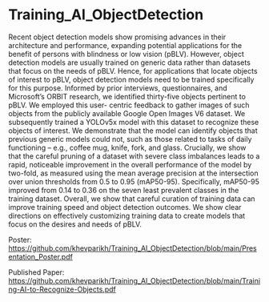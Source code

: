 # Training_AI_ObjectDetection

Recent object detection models show promising advances in their architecture and performance, expanding potential applications for the benefit of persons with blindness or low vision (pBLV). However, object detection models are usually trained on generic data rather than datasets that focus on the needs of pBLV. Hence, for applications that locate objects of interest to pBLV, object detection models need to be trained specifically for this purpose. Informed by prior interviews, questionnaires, and Microsoft’s ORBIT research, we identified thirty-five objects pertinent to pBLV. We employed this user- centric feedback to gather images of such objects from the publicly available Google Open Images V6 dataset. We subsequently trained a YOLOv5x model with this dataset to recognize these objects of interest. We demonstrate that the model can identify objects that previous generic models could not, such as those related to tasks of daily functioning – e.g., coffee mug, knife, fork, and glass. Crucially, we show that the careful pruning of a dataset with severe class imbalances leads to a rapid, noticeable improvement in the overall performance of the model by two-fold, as measured using the mean average precision at the intersection over union thresholds from 0.5 to 0.95 (mAP50-95). Specifically, mAP50-95 improved from 0.14 to 0.36 on the seven least prevalent classes in the training dataset. Overall, we show that careful curation of training data can improve training speed and object detection outcomes. We show clear directions on effectively customizing training data to create models that focus on the desires and needs of pBLV. 

Poster: https://github.com/khevparikh/Training_AI_ObjectDetection/blob/main/Presentation_Poster.pdf

Published Paper: https://github.com/khevparikh/Training_AI_ObjectDetection/blob/main/Training-AI-to-Recognize-Objects.pdf
